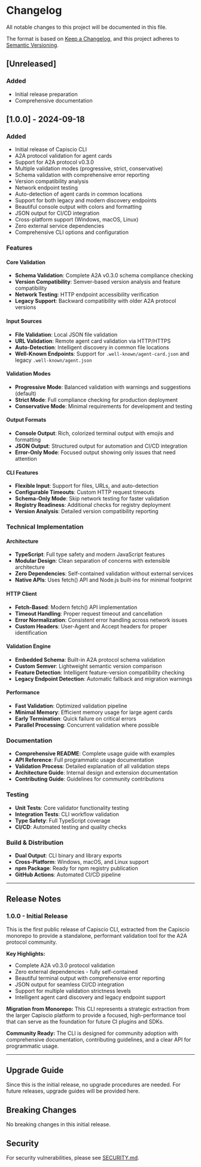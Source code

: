 # Changelog

All notable changes to this project will be documented in this file.

The format is based on [Keep a Changelog](https://keepachangelog.com/en/1.0.0/),
and this project adheres to [Semantic Versioning](https://semver.org/spec/v2.0.0.html).

## [Unreleased]

### Added
- Initial release preparation
- Comprehensive documentation

## [1.0.0] - 2024-09-18

### Added
- Initial release of Capiscio CLI
- A2A protocol validation for agent cards
- Support for A2A protocol v0.3.0
- Multiple validation modes (progressive, strict, conservative)
- Schema validation with comprehensive error reporting
- Version compatibility analysis
- Network endpoint testing
- Auto-detection of agent cards in common locations
- Support for both legacy and modern discovery endpoints
- Beautiful console output with colors and formatting
- JSON output for CI/CD integration
- Cross-platform support (Windows, macOS, Linux)
- Zero external service dependencies
- Comprehensive CLI options and configuration

### Features

#### Core Validation
- **Schema Validation**: Complete A2A v0.3.0 schema compliance checking
- **Version Compatibility**: Semver-based version analysis and feature compatibility
- **Network Testing**: HTTP endpoint accessibility verification
- **Legacy Support**: Backward compatibility with older A2A protocol versions

#### Input Sources
- **File Validation**: Local JSON file validation
- **URL Validation**: Remote agent card validation via HTTP/HTTPS
- **Auto-Detection**: Intelligent discovery in common file locations
- **Well-Known Endpoints**: Support for `.well-known/agent-card.json` and legacy `.well-known/agent.json`

#### Validation Modes
- **Progressive Mode**: Balanced validation with warnings and suggestions (default)
- **Strict Mode**: Full compliance checking for production deployment
- **Conservative Mode**: Minimal requirements for development and testing

#### Output Formats
- **Console Output**: Rich, colorized terminal output with emojis and formatting
- **JSON Output**: Structured output for automation and CI/CD integration
- **Error-Only Mode**: Focused output showing only issues that need attention

#### CLI Features
- **Flexible Input**: Support for files, URLs, and auto-detection
- **Configurable Timeouts**: Custom HTTP request timeouts
- **Schema-Only Mode**: Skip network testing for faster validation
- **Registry Readiness**: Additional checks for registry deployment
- **Version Analysis**: Detailed version compatibility reporting

### Technical Implementation

#### Architecture
- **TypeScript**: Full type safety and modern JavaScript features
- **Modular Design**: Clean separation of concerns with extensible architecture
- **Zero Dependencies**: Self-contained validation without external services
- **Native APIs**: Uses fetch() API and Node.js built-ins for minimal footprint

#### HTTP Client
- **Fetch-Based**: Modern fetch() API implementation
- **Timeout Handling**: Proper request timeout and cancellation
- **Error Normalization**: Consistent error handling across network issues
- **Custom Headers**: User-Agent and Accept headers for proper identification

#### Validation Engine
- **Embedded Schema**: Built-in A2A protocol schema validation
- **Custom Semver**: Lightweight semantic version comparison
- **Feature Detection**: Intelligent feature-version compatibility checking
- **Legacy Endpoint Detection**: Automatic fallback and migration warnings

#### Performance
- **Fast Validation**: Optimized validation pipeline
- **Minimal Memory**: Efficient memory usage for large agent cards
- **Early Termination**: Quick failure on critical errors
- **Parallel Processing**: Concurrent validation where possible

### Documentation
- **Comprehensive README**: Complete usage guide with examples
- **API Reference**: Full programmatic usage documentation
- **Validation Process**: Detailed explanation of all validation steps
- **Architecture Guide**: Internal design and extension documentation
- **Contributing Guide**: Guidelines for community contributions

### Testing
- **Unit Tests**: Core validator functionality testing
- **Integration Tests**: CLI workflow validation
- **Type Safety**: Full TypeScript coverage
- **CI/CD**: Automated testing and quality checks

### Build & Distribution
- **Dual Output**: CLI binary and library exports
- **Cross-Platform**: Windows, macOS, and Linux support
- **npm Package**: Ready for npm registry publication
- **GitHub Actions**: Automated CI/CD pipeline

---

## Release Notes

### 1.0.0 - Initial Release

This is the first public release of Capiscio CLI, extracted from the Capiscio monorepo to provide a standalone, performant validation tool for the A2A protocol community.

**Key Highlights:**
- Complete A2A v0.3.0 protocol validation
- Zero external dependencies - fully self-contained
- Beautiful terminal output with comprehensive error reporting
- JSON output for seamless CI/CD integration
- Support for multiple validation strictness levels
- Intelligent agent card discovery and legacy endpoint support

**Migration from Monorepo:**
This CLI represents a strategic extraction from the larger Capiscio platform to provide a focused, high-performance tool that can serve as the foundation for future CI plugins and SDKs.

**Community Ready:**
The CLI is designed for community adoption with comprehensive documentation, contributing guidelines, and a clear API for programmatic usage.

---

## Upgrade Guide

Since this is the initial release, no upgrade procedures are needed. For future releases, upgrade guides will be provided here.

## Breaking Changes

No breaking changes in this initial release.

## Security

For security vulnerabilities, please see [SECURITY.md](SECURITY.md).